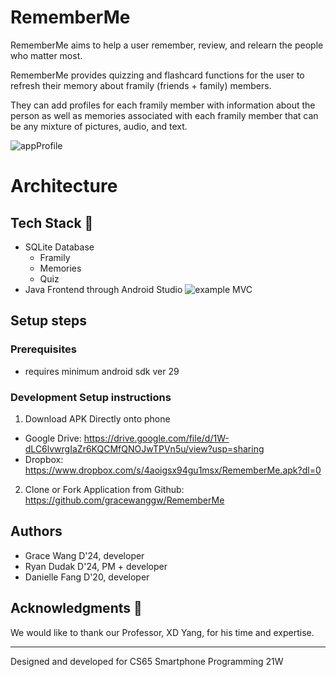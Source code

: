# RememberMe

RememberMe aims to help a user remember, review, and relearn the people who matter most.

RememberMe provides quizzing and flashcard functions for the user to refresh their memory about framily (friends + family) members.

They can add profiles for each framily member with information about the person as well as memories associated with each framily member that can be any mixture of pictures, audio, and text.

![appProfile](https://i.imgur.com/tkyiuAh.png)

# Architecture

## Tech Stack 🥞
- SQLite Database
    - Framily
    - Memories
    - Quiz
- Java Frontend through Android Studio
![example MVC](https://i.imgur.com/76GvjeH.png)

## Setup steps

### Prerequisites
- requires minimum android sdk ver 29


### Development Setup instructions

1. Download APK Directly onto phone
- Google Drive: https://drive.google.com/file/d/1W-dLC6lvwrgIaZr6KQCMfQNOJwTPVn5u/view?usp=sharing
- Dropbox: https://www.dropbox.com/s/4aoigsx94gu1msx/RememberMe.apk?dl=0
2. Clone or Fork Application from Github: https://github.com/gracewanggw/RememberMe


## Authors
* Grace Wang D'24, developer
* Ryan Dudak D'24, PM + developer
* Danielle Fang D'20, developer


## Acknowledgments 🤝
We would like to thank our Professor, XD Yang, for his time and expertise.

---
Designed and developed for CS65 Smartphone Programming 21W


